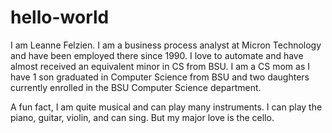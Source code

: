 # hello-world
I am Leanne Felzien. I am a business process analyst at Micron Technology and have been employed there since 1990. I love to automate and have almost received an equivalent minor in CS from BSU. I am a CS mom as I have 1 son graduated in Computer Science from BSU and two daughters currently enrolled in the BSU Computer Science department.

A fun fact, I am quite musical and can play many instruments. I can play the piano, guitar, violin, and can sing. But my major love is the cello.
